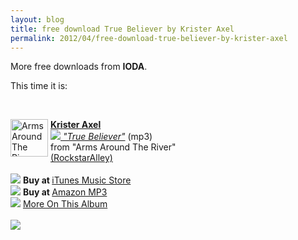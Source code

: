 ```yaml
---
layout: blog
title: free download True Believer by Krister Axel
permalink: 2012/04/free-download-true-believer-by-krister-axel
---
```


More free downloads from <strong>IODA</strong>.

This time it is:

<br>

<img src="http://image.iodalliance.com/release/thumbs_60/342915-72.jpg" width="60" height="60" alt="Arms Around The River" align="left" style="margin-right: 4px;"><strong><a href="http://redirect.iodalliance.com/artist.php?id=86D7AE9748742D4214C84649E1479E434776D66038C4B5294A9B3A241BD981A6" target="_new" rel="nofollow">Krister Axel</a></strong><br><em><a href="http://redirect.iodalliance.com/download_track.php?id=B0BE1B128C2F0FC98BB0E25CAC4B627EEDAB742B08F67CB2B58DA3BAA0DAC3D74C88074369C43A3C60AB57F33D43D1A5" target="_new" rel="nofollow"><img src="http://iodapromonet.com/img/download_icon.gif" border="0"> "True Believer"</a></em> (mp3) <br> from "Arms Around The River" <br><a href="http://redirect.iodalliance.com/label.php?id=F1C63EC26A889A4E4F73C74890B413CBF592EE34F61EC1F710210DFBBC956AE6" target="_new" rel="nofollow">(RockstarAlley)</a><br clear="all"><br><img src="http://iodapromonet.com/img/service_icon_4.gif"> <strong>Buy at </strong><a href="http://redirect.iodalliance.com/buy_album.php?id=B0BE1B128C2F0FC98BB0E25CAC4B627EE042D7DAA41CB74D5F3075A41F18C62F41444FA50098A3AC3A674D987F8AB3FD" target="_blank" rel="nofollow">iTunes Music Store</a><br><img src="http://iodapromonet.com/img/service_icon_426.gif"> <strong>Buy at </strong><a href="http://redirect.iodalliance.com/buy_album.php?id=B0BE1B128C2F0FC98BB0E25CAC4B627E0546ED9E29C1F5C4801255347B4B0B55F592EE34F61EC1F710210DFBBC956AE6" target="_blank" rel="nofollow">Amazon MP3</a><br><img src="http://iodapromonet.com/img/icon_landing_page.gif"> <a href="http://redirect.iodalliance.com/buy_album.php?id=B0BE1B128C2F0FC98BB0E25CAC4B627E127CBF5EF112FC75FF3237360B7CFE609F10D15CC70426F188151356AE789F7F" target="_new" rel="nofollow">More On This Album</a><br><br><img src="http://redirect.iodalliance.com/log_pageview.php?id=B0BE1B128C2F0FC98BB0E25CAC4B627EEDAB742B08F67CB2B58DA3BAA0DAC3D74C88074369C43A3C60AB57F33D43D1A5">
